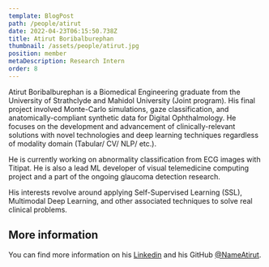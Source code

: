```yaml
---
template: BlogPost
path: /people/atirut
date: 2022-04-23T06:15:50.738Z
title: Atirut Boribalburephan
thumbnail: /assets/people/atirut.jpg
position: member
metaDescription: Research Intern
order: 8
---
```


Atirut Boribalburephan is a Biomedical Engineering graduate from the University of Strathclyde and Mahidol University (Joint program). His final project involved Monte-Carlo simulations, gaze classification, and anatomically-compliant synthetic data for Digital Ophthalmology. He focuses on the development and advancement of clinically-relevant solutions with novel technologies and deep learning techniques regardless of modality domain (Tabular/ CV/ NLP/ etc.).

He is currently working on abnormality classification from ECG images with Titipat. He is also a lead ML developer of visual telemedicine computing project and a part of the ongoing glaucoma detection research.

His interests revolve around applying Self-Supervised Learning (SSL), Multimodal Deep Learning, and other associated techniques to solve real clinical problems.

## More information

You can find more information on his [Linkedin](https://www.linkedin.com/in/atirut-bor/) and his GitHub [@NameAtirut](https://github.com/NameAtirut).

